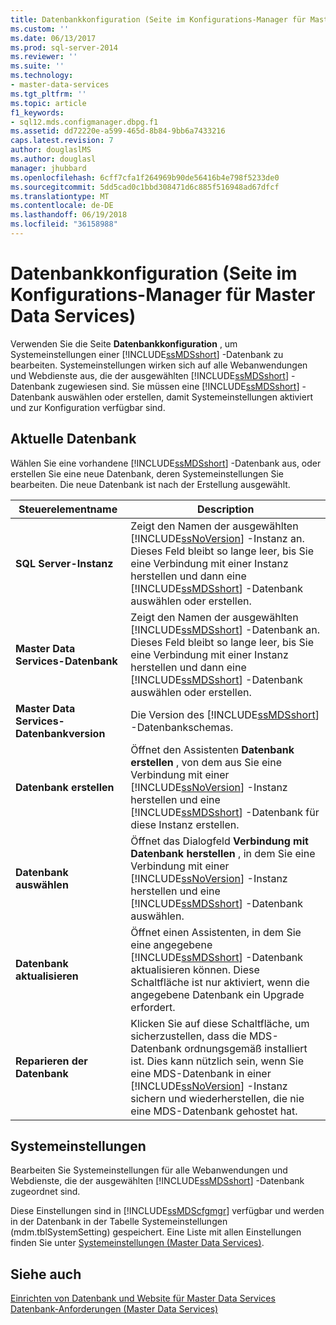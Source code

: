 ```yaml
---
title: Datenbankkonfiguration (Seite im Konfigurations-Manager für Master Data Services) | Microsoft-Dokumentation
ms.custom: ''
ms.date: 06/13/2017
ms.prod: sql-server-2014
ms.reviewer: ''
ms.suite: ''
ms.technology:
- master-data-services
ms.tgt_pltfrm: ''
ms.topic: article
f1_keywords:
- sql12.mds.configmanager.dbpg.f1
ms.assetid: dd72220e-a599-465d-8b84-9bb6a7433216
caps.latest.revision: 7
author: douglaslMS
ms.author: douglasl
manager: jhubbard
ms.openlocfilehash: 6cff7cfa1f264969b90de56416b4e798f5233de0
ms.sourcegitcommit: 5dd5cad0c1bbd308471d6c885f516948ad67dfcf
ms.translationtype: MT
ms.contentlocale: de-DE
ms.lasthandoff: 06/19/2018
ms.locfileid: "36158988"
---
```

# <a name="database-configuration-page-master-data-services-configuration-manager"></a>Datenbankkonfiguration (Seite im Konfigurations-Manager für Master Data Services)
  Verwenden Sie die Seite **Datenbankkonfiguration** , um Systemeinstellungen einer [!INCLUDE[ssMDSshort](../includes/ssmdsshort-md.md)] -Datenbank zu bearbeiten. Systemeinstellungen wirken sich auf alle Webanwendungen und Webdienste aus, die der ausgewählten [!INCLUDE[ssMDSshort](../includes/ssmdsshort-md.md)] -Datenbank zugewiesen sind. Sie müssen eine [!INCLUDE[ssMDSshort](../includes/ssmdsshort-md.md)] -Datenbank auswählen oder erstellen, damit Systemeinstellungen aktiviert und zur Konfiguration verfügbar sind.  
  
## <a name="current-database"></a>Aktuelle Datenbank  
 Wählen Sie eine vorhandene [!INCLUDE[ssMDSshort](../includes/ssmdsshort-md.md)] -Datenbank aus, oder erstellen Sie eine neue Datenbank, deren Systemeinstellungen Sie bearbeiten. Die neue Datenbank ist nach der Erstellung ausgewählt.  
  
|Steuerelementname|Description|  
|------------------|-----------------|  
|**SQL Server-Instanz**|Zeigt den Namen der ausgewählten [!INCLUDE[ssNoVersion](../includes/ssnoversion-md.md)] -Instanz an. Dieses Feld bleibt so lange leer, bis Sie eine Verbindung mit einer Instanz herstellen und dann eine [!INCLUDE[ssMDSshort](../includes/ssmdsshort-md.md)] -Datenbank auswählen oder erstellen.|  
|**Master Data Services-Datenbank**|Zeigt den Namen der ausgewählten [!INCLUDE[ssMDSshort](../includes/ssmdsshort-md.md)] -Datenbank an. Dieses Feld bleibt so lange leer, bis Sie eine Verbindung mit einer Instanz herstellen und dann eine [!INCLUDE[ssMDSshort](../includes/ssmdsshort-md.md)] -Datenbank auswählen oder erstellen.|  
|**Master Data Services-Datenbankversion**|Die Version des [!INCLUDE[ssMDSshort](../includes/ssmdsshort-md.md)] -Datenbankschemas.|  
|**Datenbank erstellen**|Öffnet den Assistenten **Datenbank erstellen** , von dem aus Sie eine Verbindung mit einer [!INCLUDE[ssNoVersion](../includes/ssnoversion-md.md)] -Instanz herstellen und eine [!INCLUDE[ssMDSshort](../includes/ssmdsshort-md.md)] -Datenbank für diese Instanz erstellen.|  
|**Datenbank auswählen**|Öffnet das Dialogfeld **Verbindung mit Datenbank herstellen** , in dem Sie eine Verbindung mit einer [!INCLUDE[ssNoVersion](../includes/ssnoversion-md.md)] -Instanz herstellen und eine [!INCLUDE[ssMDSshort](../includes/ssmdsshort-md.md)] -Datenbank auswählen.|  
|**Datenbank aktualisieren**|Öffnet einen Assistenten, in dem Sie eine angegebene [!INCLUDE[ssMDSshort](../includes/ssmdsshort-md.md)] -Datenbank aktualisieren können. Diese Schaltfläche ist nur aktiviert, wenn die angegebene Datenbank ein Upgrade erfordert.|  
|**Reparieren der Datenbank**|Klicken Sie auf diese Schaltfläche, um sicherzustellen, dass die MDS-Datenbank ordnungsgemäß installiert ist. Dies kann nützlich sein, wenn Sie eine MDS-Datenbank in einer [!INCLUDE[ssNoVersion](../includes/ssnoversion-md.md)] -Instanz sichern und wiederherstellen, die nie eine MDS-Datenbank gehostet hat.|  
  
## <a name="system-settings"></a>Systemeinstellungen  
 Bearbeiten Sie Systemeinstellungen für alle Webanwendungen und Webdienste, die der ausgewählten [!INCLUDE[ssMDSshort](../includes/ssmdsshort-md.md)] -Datenbank zugeordnet sind.  
  
 Diese Einstellungen sind in [!INCLUDE[ssMDScfgmgr](../includes/ssmdscfgmgr-md.md)] verfügbar und werden in der Datenbank in der Tabelle Systemeinstellungen (mdm.tblSystemSetting) gespeichert. Eine Liste mit allen Einstellungen finden Sie unter [Systemeinstellungen &#40;Master Data Services&#41;](system-settings-master-data-services.md).  
  
## <a name="see-also"></a>Siehe auch  
 [Einrichten von Datenbank und Website für Master Data Services](../../2014/master-data-services/set-up-the-database-and-website-for-master-data-services.md)   
 [Datenbank-Anforderungen &#40;Master Data Services&#41;](install-windows/database-requirements-master-data-services.md)  
  
  
